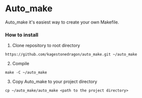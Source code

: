 # Auto_make


Auto_make it's easiest way to create your own Makefile.

### How to install

1) Clone repository to root directory
```
https://github.com/kagestonedragon/auto_make.git ~/auto_make

```

2) Compile
```
make -C ~/auto_make

```

3) Copy Auto_make to your project directory
```
cp ~/auto_make/auto_make <path to the project directory>

```


